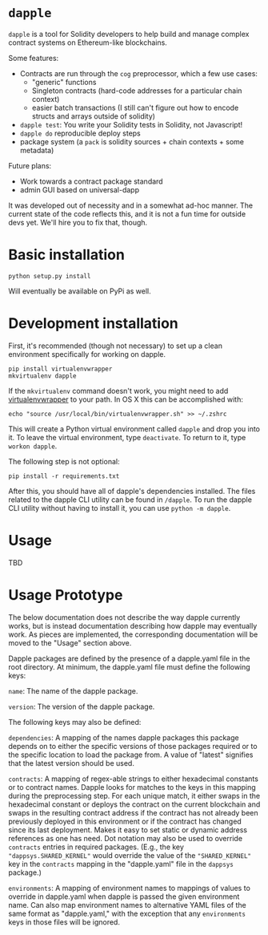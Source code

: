 `dapple`
===

`dapple` is a tool for Solidity developers to help build and manage complex contract systems on Ethereum-like blockchains.

Some features:

* Contracts are run through the `cog` preprocessor, which a few use cases:
    * "generic" functions
    * Singleton contracts (hard-code addresses for a particular chain context)
    * easier batch transactions (I still can't figure out how to encode structs and arrays outside of solidity)
* `dapple test`: You write your Solidity tests in Solidity, not Javascript!
* `dapple do` reproducible deploy steps
* package system (a `pack` is solidity sources + chain contexts + some metadata)

Future plans:

* Work towards a contract package standard
* admin GUI based on universal-dapp


It was developed out of necessity and in a somewhat ad-hoc manner. The current state of the code reflects this, and it is not a fun time for outside devs yet. We'll hire you to fix that, though.

Basic installation
==================

    python setup.py install

Will eventually be available on PyPi as well.

Development installation
========================

First, it's recommended (though not necessary) to set up a clean environment specifically for working on dapple.

    pip install virtualenvwrapper
    mkvirtualenv dapple

If the `mkvirtualenv` command doesn't work, you might need to add [virtualenvwrapper](https://bitbucket.org/dhellmann/virtualenvwrapper) to your path. In OS X this can be accomplished with:

    echo "source /usr/local/bin/virtualenvwrapper.sh" >> ~/.zshrc

This will create a Python virtual environment called `dapple` and drop you into it. To leave the virtual environment, type `deactivate`. To return to it, type `workon dapple`.

The following step is not optional:

    pip install -r requirements.txt

After this, you should have all of dapple's dependencies installed. The files related to the dapple CLI utility can be found in `/dapple`. To run the dapple CLI utility without having to install it, you can use `python -m dapple`.

Usage
=====

TBD

Usage Prototype 
===============

The below documentation does not describe the way dapple currently works, but is instead documentation describing how dapple may eventually work. As pieces are implemented, the corresponding documentation will be moved to the "Usage" section above.

Dapple packages are defined by the presence of a dapple.yaml file in the root directory. At minimum, the dapple.yaml file must define the following keys:

`name`: The name of the dapple package.

`version`: The version of the dapple package.

The following keys may also be defined:

`dependencies`: A mapping of the names dapple packages this package depends on to either the specific versions of those packages required or to the specific location to load the package from. A value of "latest" signifies that the latest version should be used.

`contracts`: A mapping of regex-able strings to either hexadecimal constants or to contract names. Dapple looks for matches to the keys in this mapping during the preprocessing step. For each unique match, it either swaps in the hexadecimal constant or deploys the contract on the current blockchain and swaps in the resulting contract address if the contract has not already been previously deployed in this environment or if the contract has changed since its last deployment. Makes it easy to set static or dynamic address references as one has need. Dot notation may also be used to override `contracts` entries in required packages. (E.g., the key `"dappsys.SHARED_KERNEL"` would override the value of the `"SHARED_KERNEL"` key in the `contracts` mapping in the "dapple.yaml" file in the `dappsys` package.)

`environments`: A mapping of environment names to mappings of values to override in dapple.yaml when dapple is passed the given environment name. Can also map environment names to alternative YAML files of the same format as "dapple.yaml," with the exception that any `environments` keys in those files will be ignored.
